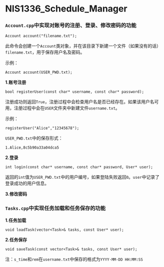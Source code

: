 # NIS1336_Schedule_Manager

### `Account.cpp`中实现对账号的注册、登录、修改密码的功能

```
Account account("filename.txt");
```

此命令会创建一个`Account`类对象，并在该目录下新建一个文件（如果没有的话）`filename.txt`，用于保存用户名及密码。

示例：

```
Account account(USER_PWD.txt);
```

**1.账号注册**

```
bool registerUser(const char* username, const char* password);
```

注册成功则返回`True`，注册过程中会检查用户名是否已经存在。如果该用户名可用，注册过程中会在`USER`文件夹中新建文件`username.txt`。

示例：

```
registerUser("Alice","12345678");
```

`USER_PWD.txt`中的保存形式：

```
1.Alice,8c5b90a33a04dca5
```






**2.登录**

```
int login(const char* username, const char* password, User* user);
```

返回的`int`值为`USER_PWD.txt`中的用户编号，如果登陆失败返回`0`。`user`中记录了登录成功的用户信息。


**3.修改密码**



### `Tasks.cpp`中实现任务加载和任务保存的功能

**1.任务加载**
```
void loadTask(vector<Task>& tasks, const User* user);
```

**2.任务保存**
```
void saveTask(const vector<Task>& tasks, const User* user);
```

注：`s_time`和`rem`在`username.txt`中保存的格式为`YYYY-MM-DD HH:MM:SS`


